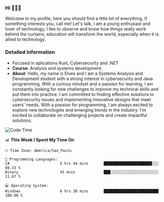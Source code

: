 


### Hi 🙋🏽‍♂️

Welcome to my profile, here you should find a little bit of everything, if something interests you, call me! Let's talk,
I am a young enthusiast and lover of technology, I like to observe and know how things really work behind the curtains, 
education will transform the world, especially when it is allied to technology.

### Detailed information
* Focused in aplications Rust, Cybersecurity and .NET
* **Course**: Analysis and systems development.
* **About**: Hello, my name is Elves and I am a Systems Analysis and Development student with a strong interest in cybersecurity and Java programming. With a curious mindset and a passion for learning, I am constantly looking for new challenges to improve my technical skills and put them into practice. I am committed to finding effective solutions to cybersecurity issues and implementing innovative designs that meet users' needs. With a passion for programming, I am always excited to explore new technologies and emerging trends in the industry. I'm excited to collaborate on challenging projects and create impactful solutions.

<!--START_SECTION:waka-->
![Code Time](http://img.shields.io/badge/Code%20Time-196%20hrs%2034%20mins-blue)

📊 **This Week I Spent My Time On** 

```text
🕑︎ Time Zone: America/Sao_Paulo

💬 Programming Languages: 
C#                       5 hrs 44 mins       ██████████████████████░░░   88.33 % 
Binary                   45 mins             ███░░░░░░░░░░░░░░░░░░░░░░   11.67 % 

💻 Operating System: 
Windows                  6 hrs 30 mins       █████████████████████████   100.00 % 
```


<!--END_SECTION:waka-->


